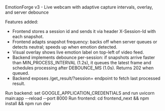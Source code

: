 
EmotionForge v3 - Live webcam with adaptive capture intervals, overlay, and server debounce

Features added:
- Frontend stores a session id and sends it via header X-Session-Id with each snapshot.
- Frontend adapts snapshot frequency: backs off when server queues or detects neutral; speeds up when emotion detected.
- Visual overlay shows live emotion label on top-left of video feed.
- Backend implements debounce per-session: if snapshots arrive faster than MIN_PROCESS_INTERVAL (1.2s),
  it queues the latest frame and schedules processing after DEBOUNCE_MS (1.0s). Returns 202 when queued.
- Backend exposes /get_result/?session=<id> endpoint to fetch last processed result.

Run backend: set GOOGLE_APPLICATION_CREDENTIALS and run uvicorn main:app --reload --port 8000
Run frontend: cd frontend_next && npm install && npm run dev
